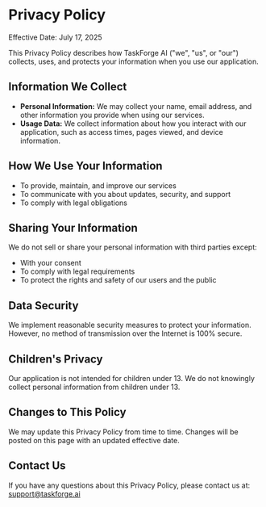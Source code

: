 # Privacy Policy

Effective Date: July 17, 2025

This Privacy Policy describes how TaskForge AI ("we", "us", or "our") collects, uses, and protects your information when you use our application.

## Information We Collect
- **Personal Information:** We may collect your name, email address, and other information you provide when using our services.
- **Usage Data:** We collect information about how you interact with our application, such as access times, pages viewed, and device information.

## How We Use Your Information
- To provide, maintain, and improve our services
- To communicate with you about updates, security, and support
- To comply with legal obligations

## Sharing Your Information
We do not sell or share your personal information with third parties except:
- With your consent
- To comply with legal requirements
- To protect the rights and safety of our users and the public

## Data Security
We implement reasonable security measures to protect your information. However, no method of transmission over the Internet is 100% secure.

## Children's Privacy
Our application is not intended for children under 13. We do not knowingly collect personal information from children under 13.

## Changes to This Policy
We may update this Privacy Policy from time to time. Changes will be posted on this page with an updated effective date.

## Contact Us
If you have any questions about this Privacy Policy, please contact us at: support@taskforge.ai
